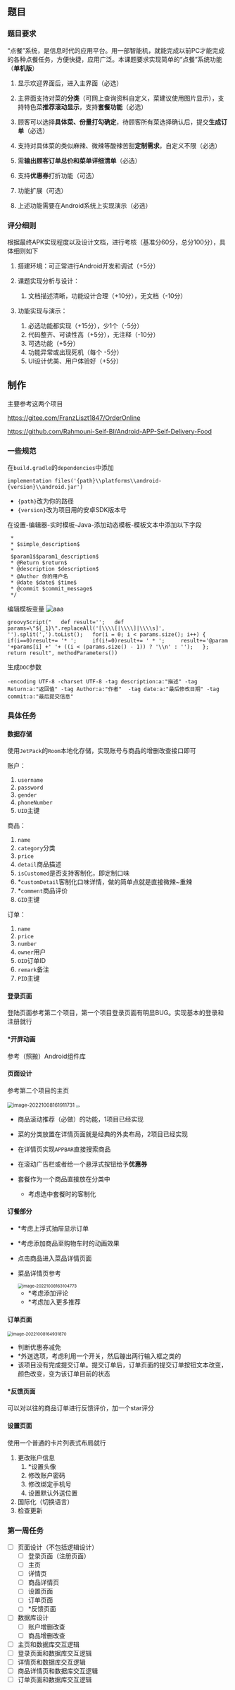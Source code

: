## 题目

### 题目要求

“点餐”系统，是信息时代的应用平台。用一部智能机，就能完成以前PC才能完成的各种点餐任务，方便快捷，应用广泛。本课题要求实现简单的“点餐”系统功能（**单机版**）

1.  显示欢迎界面后，进入主界面（必选）

2. 主界面支持对菜的**分类**（可网上查询资料自定义，菜建议使用图片显示），支持特色菜**推荐滚动显示**，支持**套餐功能**（必选）

3. 顾客可以选择**具体菜、份量打勾确定**，待顾客所有菜选择确认后，提交**生成订单**（必选）

4. 支持对具体菜的类似麻辣、微辣等酸辣苦甜**定制需求**，自定义不限（必选）

5. 需**输出顾客订单总价和菜单详细清单**（必选）

6. 支持**优惠券**打折功能（可选）

7. 功能扩展（可选）

8. 上述功能需要在Android系统上实现演示（必选）

### 评分细则

根据最终APK实现程度以及设计文档，进行考核（基准分60分，总分100分），具体细则如下

1. 搭建环境：可正常进行Android开发和调试（+5分）

2. 课题实现分析与设计： 
   1. 文档描述清晰，功能设计合理（+10分），无文档（-10分）
3. 功能实现与演示：
   1. 必选功能都实现（+15分），少1个（-5分）
   2. 代码整齐、可读性高（+5分），无注释（-10分）
   3. 可选功能（+5分）
   4. 功能异常或出现死机（每个 -5分）
   5. UI设计优美、用户体验好（+5分）

## 制作

主要参考这两个项目

https://gitee.com/FranzLiszt1847/OrderOnline

https://github.com/Rahmouni-Seif-BI/Android-APP-Seif-Delivery-Food

### 一些规范

在`build.gradle`的`dependencies`中添加

```
implementation files('{path}\\platforms\\android-{version}\\android.jar')
```

+ `{path}`改为你的路径
+ `{version}`改为项目用的安卓SDK版本号

在设置-编辑器-实时模板-Java-添加动态模板-模板文本中添加以下字段

```
 *
 * $simple_description$
 *
 $param1$$param1_description$ 
 * @Return $return$
 * @description $description$
 * @Author 你的用户名
 * @date $date$ $time$
 * @commit $commit_message$
 */
```

编辑模板变量
![aaa](https://imgbed-1304793179.cos.ap-nanjing.myqcloud.com/typora/20221008184457.jpg)

```
groovyScript("   def result='';   def params=\"${_1}\".replaceAll('[\\\\[|\\\\]|\\\\s]', '').split(',').toList();   for(i = 0; i < params.size(); i++) { 	if(i==0)result+= '* ';     if(i!=0)result+= ' * ';     result+='@param '+params[i] +' '+ ((i < (params.size() - 1)) ? '\\n' : '');   };   return result", methodParameters())
```

生成`DOC`参数

```shell
-encoding UTF-8 -charset UTF-8 -tag description:a:"描述" -tag Return:a:"返回值" -tag Author:a:"作者"  -tag date:a:"最后修改日期" -tag commit:a:"最后提交信息"
```

### 具体任务

#### 数据存储

使用`JetPack`的`Room`本地化存储，实现账号与商品的增删改查接口即可

账户：

1. `username`
2. `password`
3. `gender`
4. `phoneNumber`
5. `UID`主键

商品：

1. `name`
2. `category`分类
3. `price`
4. `detail`商品描述
5. `isCustomed`是否支持客制化，即定制口味
6. *`customDetail`客制化口味详情，做的简单点就是直接微辣~重辣
7. *`comment`商品评价
8. `GID`主键

订单：

1. `name`
2. `price`
3. `number`
4. `owner`用户
5. `OID`订单ID
6. `remark`备注
7. `PID`主键

#### 登录页面

登陆页面参考第二个项目，第一个项目登录页面有明显BUG。实现基本的登录和注册就行

#### *开屏动画

参考（照搬）Android组件库

#### 页面设计

参考第二个项目的主页

<img src="https://imgbed-1304793179.cos.ap-nanjing.myqcloud.com/typora/20221008161911.png" alt="image-20221008161911731" style="zoom: 80%;" />

<img src="https://imgbed-1304793179.cos.ap-nanjing.myqcloud.com/typora/20221008162301.jpg" alt="a" style="zoom: 33%;" />

+ 商品滚动推荐（必做）的功能，1项目已经实现

+ 菜的分类放置在详情页面就是经典的外卖布局，2项目已经实现
+ 在详情页实现`APPBAR`直接搜索商品
+ 在滚动广告栏或者给一个悬浮式按钮给予**优惠券**
+ 套餐作为一个商品直接放在分类中
  + 考虑选中套餐时的客制化

#### 订餐部分

+ *考虑上浮式抽屉显示订单

+ *考虑添加商品至购物车时的动画效果

+ 点击商品进入菜品详情页面

+ 菜品详情页参考

  <img src="https://imgbed-1304793179.cos.ap-nanjing.myqcloud.com/typora/20221008163104.png" alt="image-20221008163104773" style="zoom:67%;" />

  + *考虑添加评论
  + *考虑加入更多推荐

#### 订单页面

<img src="https://imgbed-1304793179.cos.ap-nanjing.myqcloud.com/typora/20221008164931.png" alt="image-20221008164931870" style="zoom:67%;" />

+ 判断优惠券减免
+ *外送选项，考虑利用一个开关，然后蹦出两行输入框之类的
+ 该项目没有完成提交订单。提交订单后，订单页面的提交订单按钮文本改变，颜色改变，变为该订单目前的状态

#### *反馈页面

可以对以往的商品订单进行反馈评价，加一个star评分

#### 设置页面

使用一个普通的卡片列表式布局就行

1. 更改账户信息
   1. *设置头像
   2. 修改账户密码
   3. 修改绑定手机号
   4. 设置默认外送位置
2. 国际化（切换语言）
3. 检查更新

### 第一周任务

- [ ] 页面设计（不包括逻辑设计）
  - [ ] 登录页面（注册页面）
  - [ ] 主页
  - [ ] 详情页
  - [ ] 商品详情页
  - [ ] 设置页面
  - [ ] 订单页面
  - [ ] *反馈页面
- [ ] 数据库设计
  - [ ] 账户增删改查
  - [ ] 商品增删改查
- [ ] 主页和数据库交互逻辑
- [ ] 登录页面和数据库交互逻辑
- [ ] 详情页和数据库交互逻辑
- [ ] 商品详情页和数据库交互逻辑
- [ ] 订单页面和数据库交互逻辑